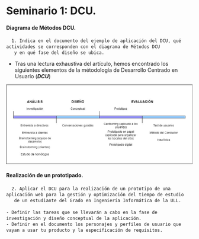 # Seminario 1: DCU.

#### Diagrama de Métodos DCU.

      1. Indica en el documento del ejemplo de aplicación del DCU, qué actividades se corresponden con el diagrama de Métodos DCU 
       y en qué fase del diseño se ubica.
       
* Tras una lectura exhaustiva del artículo, hemos encontrado los siguientes elementos de la métodología de Desarrollo Centrado en Usuario (***DCU***)
       
![Imagen-métodos](https://github.com/alu0101235516/Usabilidad-y-Accesibilidad/blob/main/Seminario-1/images/SEMINARIO1.jpg)

#### Realización de un prototipado.

      2. Aplicar el DCU para la realización de un prototipo de una aplicación web para la gestión y optimización del tiempo de estudio 
       de un estudiante del Grado en Ingeniería Informática de la ULL.
   
    - Definir las tareas que se llevarán a cabo en la fase de investigación y diseño conceptual de la aplicación.
    - Definir en el documento los personajes y perfiles de usuario que vayan a usar tu producto y la especificación de requisitos.
